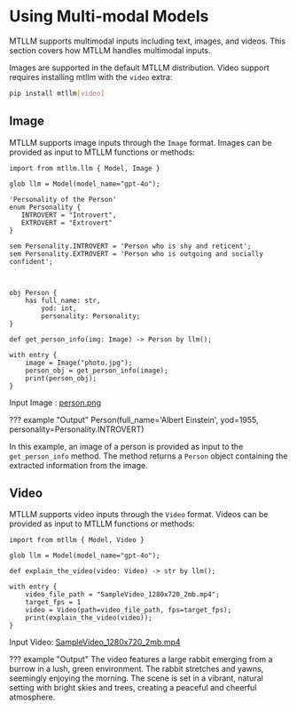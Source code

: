 # Using Multi-modal Models

MTLLM supports multimodal inputs including text, images, and videos. This section covers how MTLLM handles multimodal inputs.

Images are supported in the default MTLLM distribution. Video support requires installing mtllm with the `video` extra:

```bash
pip install mtllm[video]
```

## Image

MTLLM supports image inputs through the `Image` format. Images can be provided as input to MTLLM functions or methods:

```jac
import from mtllm.llm { Model, Image }

glob llm = Model(model_name="gpt-4o");

'Personality of the Person'
enum Personality {
   INTROVERT = "Introvert",
   EXTROVERT = "Extrovert"
}

sem Personality.INTROVERT = 'Person who is shy and reticent';
sem Personality.EXTROVERT = 'Person who is outgoing and socially confident';



obj Person {
    has full_name: str,
        yod: int,
        personality: Personality;
}

def get_person_info(img: Image) -> Person by llm();

with entry {
    image = Image("photo.jpg");
    person_obj = get_person_info(image);
    print(person_obj);
}
```

Input Image :
[person.png](https://rarehistoricalphotos.com/wp-content/uploads/2022/06/albert-einstein-tongue-3.webp)


??? example "Output"
    Person(full_name='Albert Einstein', yod=1955, personality=Personality.INTROVERT)

In this example, an image of a person is provided as input to the `get_person_info` method. The method returns a `Person` object containing the extracted information from the image.

## Video

MTLLM supports video inputs through the `Video` format. Videos can be provided as input to MTLLM functions or methods:

```jac
import from mtllm { Model, Video }

glob llm = Model(model_name="gpt-4o");

def explain_the_video(video: Video) -> str by llm();

with entry {
    video_file_path = "SampleVideo_1280x720_2mb.mp4";
    target_fps = 1
    video = Video(path=video_file_path, fps=target_fps);
    print(explain_the_video(video));
}
```

Input Video:
[SampleVideo_1280x720_2mb.mp4](https://github.com/Jaseci-Labs/jaseci/raw/refs/heads/main/jac-mtllm/tests/fixtures/SampleVideo_1280x720_2mb.mp4)


??? example "Output"
    The video features a large rabbit emerging from a burrow in a lush, green environment. The rabbit stretches and yawns, seemingly enjoying the morning. The scene is set in a vibrant, natural setting with bright skies and trees, creating a peaceful and cheerful atmosphere.

